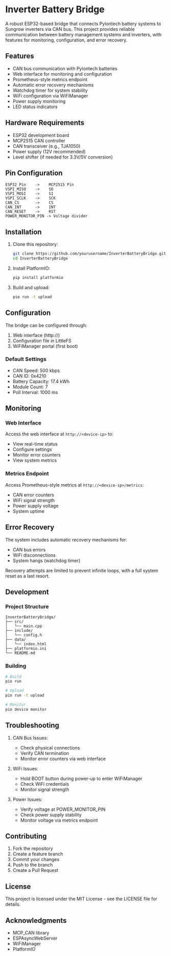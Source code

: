 # Inverter Battery Bridge

A robust ESP32-based bridge that connects Pylontech battery systems to Sungrow inverters via CAN bus. This project provides reliable communication between battery management systems and inverters, with features for monitoring, configuration, and error recovery.

## Features

- CAN bus communication with Pylontech batteries
- Web interface for monitoring and configuration
- Prometheus-style metrics endpoint
- Automatic error recovery mechanisms
- Watchdog timer for system stability
- WiFi configuration via WiFiManager
- Power supply monitoring
- LED status indicators

## Hardware Requirements

- ESP32 development board
- MCP2515 CAN controller
- CAN transceiver (e.g., TJA1050)
- Power supply (12V recommended)
- Level shifter (if needed for 3.3V/5V conversion)

## Pin Configuration

```
ESP32 Pin    ->    MCP2515 Pin
VSPI_MISO    ->    SO
VSPI_MOSI    ->    SI
VSPI_SCLK    ->    SCK
CAN_CS       ->    CS
CAN_INT      ->    INT
CAN_RESET    ->    RST
POWER_MONITOR_PIN -> Voltage divider
```

## Installation

1. Clone this repository:
   ```bash
   git clone https://github.com/yourusername/InverterBatteryBridge.git
   cd InverterBatteryBridge
   ```

2. Install PlatformIO:
   ```bash
   pip install platformio
   ```

3. Build and upload:
   ```bash
   pio run -t upload
   ```

## Configuration

The bridge can be configured through:

1. Web interface (http://<device-ip>)
2. Configuration file in LittleFS
3. WiFiManager portal (first boot)

### Default Settings

- CAN Speed: 500 kbps
- CAN ID: 0x4210
- Battery Capacity: 17.4 kWh
- Module Count: 7
- Poll Interval: 1000 ms

## Monitoring

### Web Interface

Access the web interface at `http://<device-ip>` to:
- View real-time status
- Configure settings
- Monitor error counters
- View system metrics

### Metrics Endpoint

Access Prometheus-style metrics at `http://<device-ip>/metrics`:
- CAN error counters
- WiFi signal strength
- Power supply voltage
- System uptime

## Error Recovery

The system includes automatic recovery mechanisms for:
- CAN bus errors
- WiFi disconnections
- System hangs (watchdog timer)

Recovery attempts are limited to prevent infinite loops, with a full system reset as a last resort.

## Development

### Project Structure

```
InverterBatteryBridge/
├── src/
│   └── main.cpp
├── include/
│   └── config.h
├── data/
│   └── index.html
├── platformio.ini
└── README.md
```

### Building

```bash
# Build
pio run

# Upload
pio run -t upload

# Monitor
pio device monitor
```

## Troubleshooting

1. CAN Bus Issues:
   - Check physical connections
   - Verify CAN termination
   - Monitor error counters via web interface

2. WiFi Issues:
   - Hold BOOT button during power-up to enter WiFiManager
   - Check WiFi credentials
   - Monitor signal strength

3. Power Issues:
   - Verify voltage at POWER_MONITOR_PIN
   - Check power supply stability
   - Monitor voltage via metrics endpoint

## Contributing

1. Fork the repository
2. Create a feature branch
3. Commit your changes
4. Push to the branch
5. Create a Pull Request

## License

This project is licensed under the MIT License - see the LICENSE file for details.

## Acknowledgments

- MCP_CAN library
- ESPAsyncWebServer
- WiFiManager
- PlatformIO
